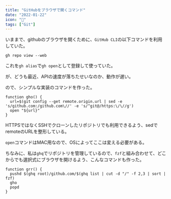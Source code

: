 ```yaml
---
title: "GitHubをブラウザで開くコマンド"
date: "2022-01-22"
icon: "🛫"
tags: ["Git"]
---
```


いままで、githubのブラウザを開くために、`GitHub CLI`の以下コマンドを利用していた。

```shell
gh repo view --web
```

これを`gh alias`で`gh open`として登録して使っていた。

が、どうも最近、APIの速度が落ちたせいなのか、動作が遅い。

ので、シンプルな実装のコマンドを作った。

```shell
function gho() {
  url=$(git config --get remote.origin.url | sed -e 's/github.com:/github.com\//' -e 's/^git@/https:\/\//g')
  open "${url}"
}
```

HTTPSではなくSSHでクローンしたリポジトリでも利用できるよう、sedでremoteのURLを整形している。

`open`コマンドはMAC用なので、OSによってここは変える必要がある。

ちなみに、私は`ghq`でリポジトリを管理しているので、`fzf`と組み合わせて、どこからでも選択式にブラウザを開けるよう、こんなコマンドも作った。

```shell
function grr() {
  pushd $(ghq root)/github.com/$(ghq list | cut -d "/" -f 2,3 | sort | fzf)
  gho
  popd
}
```

